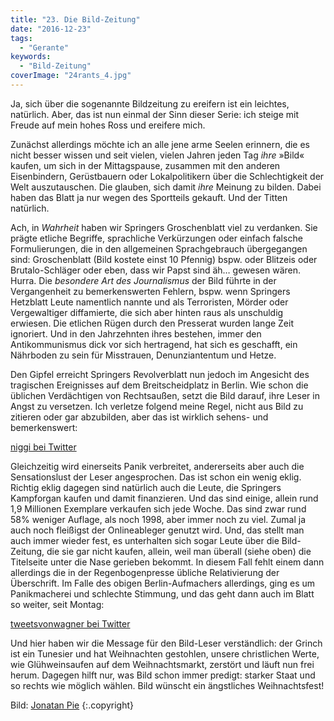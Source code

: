 ```yaml
---
title: "23. Die Bild-Zeitung"
date: "2016-12-23"
tags:
  - "Gerante"
keywords:
  - "Bild-Zeitung"
coverImage: "24rants_4.jpg"
---
```


Ja, sich über die sogenannte Bildzeitung zu ereifern ist ein leichtes, natürlich. Aber, das ist nun einmal der Sinn dieser Serie: ich steige mit Freude auf mein hohes Ross und ereifere mich.

Zunächst allerdings möchte ich an alle jene arme Seelen erinnern, die es nicht besser wissen und seit vielen, vielen Jahren jeden Tag _ihre_ »Bild« kaufen, um sich in der Mittagspause, zusammen mit den anderen Eisenbindern, Gerüstbauern oder Lokalpolitikern über die Schlechtigkeit der Welt auszutauschen. Die glauben, sich damit _ihre_ Meinung zu bilden. Dabei haben das Blatt ja nur wegen des Sportteils gekauft. Und der Titten natürlich.

Ach, in _Wahrheit_ haben wir Springers Groschenblatt viel zu verdanken. Sie prägte etliche Begriffe, sprachliche Verkürzungen oder einfach falsche Formulierungen, die in den allgemeinen Sprachgebrauch übergegangen sind: Groschenblatt (Bild kostete einst 10 Pfennig) bspw. oder Blitzeis oder Brutalo-Schläger oder eben, dass wir Papst sind äh… gewesen wären. Hurra. Die _besondere Art des Journalismus_ der Bild führte in der Vergangenheit zu bemerkenswerten Fehlern, bspw. wenn Springers Hetzblatt Leute namentlich nannte und als Terroristen, Mörder oder Vergewaltiger diffamierte, die sich aber hinten raus als unschuldig erwiesen. Die etlichen Rügen durch den Presserat wurden lange Zeit ignoriert. Und in den Jahrzehnten ihres bestehen, immer den Antikommunismus dick vor sich hertragend, hat sich es geschafft, ein Nährboden zu sein für Misstrauen, Denunziantentum und Hetze.

Den Gipfel erreicht Springers Revolverblatt nun jedoch im Angesicht des tragischen Ereignisses auf dem Breitscheidplatz in Berlin. Wie schon die üblichen Verdächtigen von Rechtsaußen, setzt die Bild darauf, ihre Leser in Angst zu versetzen. Ich verletze folgend meine Regel, nicht aus Bild zu zitieren oder gar abzubilden, aber das ist wirklich sehens- und bemerkenswert:

<a href="https://twitter.com/niggi/status/811350779529482240">niggi bei Twitter</a>

Gleichzeitig wird einerseits Panik verbreitet, andererseits aber auch die Sensationslust der Leser angesprochen. Das ist schon ein wenig eklig. Richtig eklig dagegen sind natürlich auch die Leute, die Springers Kampforgan kaufen und damit finanzieren. Und das sind einige, allein rund 1,9 Millionen Exemplare verkaufen sich jede Woche. Das sind zwar rund 58% weniger Auflage, als noch 1998, aber immer noch zu viel. Zumal ja auch noch fleißigst der Onlineableger genutzt wird. Und, das stellt man auch immer wieder fest, es unterhalten sich sogar Leute über die Bild-Zeitung, die sie gar nicht kaufen, allein, weil man überall (siehe oben) die Titelseite unter die Nase gerieben bekommt. In diesem Fall fehlt einem dann allerdings die in der Regenbogenpresse übliche Relativierung der Überschrift. Im Falle des obigen Berlin-Aufmachers allerdings, ging es um Panikmacherei und schlechte Stimmung, und das geht dann auch im Blatt so weiter, seit Montag:

<a href="https://twitter.com/tweetsvonwagner/status/811859605898797056">tweetsvonwagner bei Twitter</a>

Und hier haben wir die Message für den Bild-Leser verständlich: der Grinch ist ein Tunesier und hat Weihnachten gestohlen, unsere christlichen Werte, wie Glühweinsaufen auf dem Weihnachtsmarkt, zerstört und läuft nun frei herum. Dagegen hilft nur, was Bild schon immer predigt: starker Staat und so rechts wie möglich wählen. Bild wünscht ein ängstliches Weihnachtsfest!



Bild:  [Jonatan Pie](https://unsplash.com/@r3dmax) {:.copyright}
